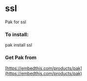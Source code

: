 ssl
===

Pak for ssl

### To install:

pak install ssl

### Get Pak from

[https://embedthis.com/products/pak](https://embedthis.com/products/pak)

